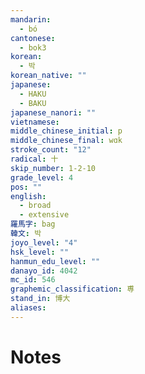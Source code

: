 ```yaml
---
mandarin:
  - bó
cantonese:
  - bok3
korean:
  - 박
korean_native: ""
japanese:
  - HAKU
  - BAKU
japanese_nanori: ""
vietnamese:
middle_chinese_initial: p
middle_chinese_final: wɑk
stroke_count: "12"
radical: 十
skip_number: 1-2-10
grade_level: 4
pos: ""
english:
  - broad
  - extensive
羅馬字: bag
韓文: 박
joyo_level: "4"
hsk_level: ""
hanmun_edu_level: ""
danayo_id: 4042
mc_id: 546
graphemic_classification: 尃
stand_in: 博大
aliases:
---
```


# Notes
